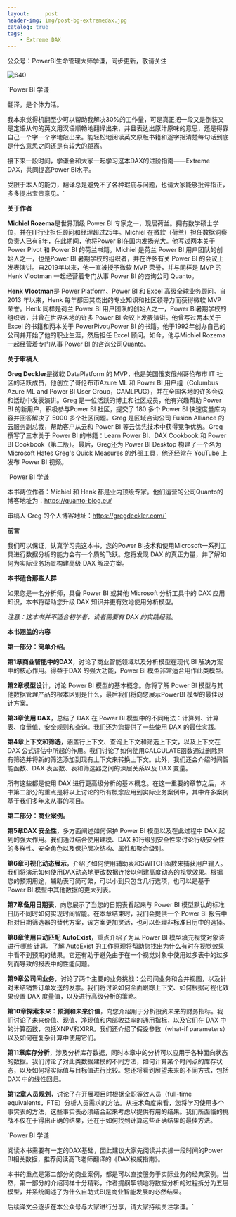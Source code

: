 ```yaml
---
layout:     post
header-img: img/post-bg-extremedax.jpg
catalog: true
tags:
    - Extreme DAX
---
```


公众号：PowerBI生命管理大师学谦，同步更新，敬请关注



![640](https://picgo-1301351990.cos.ap-beijing.myqcloud.com/markdown/640.png)



`Power BI 学谦



翻译，是个体力活。

我本来觉得机翻至少可以帮助我解决30%的工作量，可是真正把一段又是倒装又是定语从句的英文用汉语顺畅地翻译出来，并且表达出原汁原味的意思，还是得靠自己一个字一个字地敲出来。能轻松地阅读英文原版书籍和逐字抠清楚每句话到底是什么意思之间还是有较大的距离。

接下来一段时间，学谦会和大家一起学习这本DAX的进阶指南——Extreme DAX，共同提高Power BI水平。

受限于本人的能力，翻译总是避免不了各种瑕疵与问题，也请大家能够批评指正，多多提出宝贵意见。`



**关于作者**

**Michiel Rozema**是世界顶级 Power BI 专家之一，现居荷兰。拥有数学硕士学位，并在IT行业担任顾问和经理超过25年。Michiel 在微软（荷兰）担任数据洞察负责人已有8年，在此期间，他将Power BI在国内发扬光大。他写过两本关于 Power Pivot 和 Power BI 的荷兰书籍。Michiel 是荷兰 Power BI 用户团队的创始人之一，也是Power BI 暑期学校的组织者，并在许多有关 Power BI 的会议上发表演讲。自2019年以来，他一直被授予微软 MVP 荣誉，并与同样是 MVP 的 Henk Vlootman 一起经营着专门从事 Power BI 的咨询公司 Quanto。

**Henk Vlootman**是 Power Platform、Power BI 和 Excel 高级全球业务顾问。自 2013 年以来，Henk 每年都因其杰出的专业知识和社区领导力而获得微软 MVP 荣誉。Henk 同样是荷兰 Power BI 用户团队的创始人之一，Power BI暑期学校的组织者，并曾在世界各地的许多 Power BI 会议上发表演讲。他曾写过两本关于Excel 的书籍和两本关于 PowerPivot/Power BI 的书籍。他于1992年创办自己的公司并开始了他的职业生涯，然后担任 Excel 顾问。如今，他与Michiel Rozema 一起经营着专门从事 Power BI 的咨询公司Quanto。

**关于审稿人**

**Greg Deckler**是微软 DataPlatform 的 MVP，也是美国俄亥俄州哥伦布市 IT 社区的活跃成员，他创立了哥伦布市Azure ML 和 Power BI 用户组（Columbus Azure ML and Power BI User Group，CAMLPUG），并在全国各地的许多会议和活动中发表演讲。Greg 是一位活跃的博主和社区成员，他有兴趣帮助 Power BI 的新用户，积极参与Power BI 社区，提交了 180 多个 Power BI 快速度量库内容并回答解决了 5000 多个社区问题。Greg 是区域咨询公司 Fusion Alliance 的云服务副总裁，帮助客户从云和 Power BI 等云优先技术中获得竞争优势。Greg 撰写了三本关于 Power BI 的书籍：Learn Power BI、DAX Cookbook 和 Power BI Cookbook（第二版）。最后，Greg还为 Power BI Desktop 构建了一个名为 Microsoft Hates Greg's Quick Measures 的外部工具，他还经常在 YouTube 上发布 Power BI 视频。



`Power BI 学谦



本书两位作者：Michiel 和 Henk 都是业内顶级专家。他们运营的公司Quanto的博客地址为：https://quanto-blog.eu/

审稿人 Greg 的个人博客地址：https://gregdeckler.com/`



**前言**

我们可以保证，认真学习完这本书，您的Power BI技术和使用Microsoft一系列工具进行数据分析的能力会有一个质的飞跃。您将发现 DAX 的真正力量，并了解如何为实际业务场景构建高级 DAX 解决方案。

 

**本书适合那些人群**

如果您是一名分析师，具备 Power BI 或其他 Microsoft 分析工具中的 DAX 应用知识，本书将帮助您升级 DAX 知识并更有效地使用分析模型。

*注意：这本书并不适合初学者，读者需要有 DAX 的实践经验。*

 

**本书涵盖的内容**

**第一部分：简单介绍。**

**第1章商业智能中的DAX**，讨论了商业智能领域以及分析模型在现代 BI 解决方案中的核心作用。得益于DAX 的强大功能，Power BI 模型非常适合用作此类模型。

**第2章模型设计**，讨论 Power BI 模型的基本概念。你将了解 Power BI 模型与其他数据管理产品的根本区别是什么，最后我们将向您展示PowerBI 模型的最佳设计方案。

**第3章使用 DAX**，总结了 DAX 在 Power BI 模型中的不同用法：计算列、计算表、度量值、安全规则和查询。我们还为您提供了一些使用 DAX 的最佳实践。

**第4章上下文和筛选**，涵盖行上下文、查询上下文和筛选上下文，以及上下文在 DAX 公式评估中所起的作用。我们讨论了如何使用CALCULATE函数通过删除原有筛选并将新的筛选添加到现有上下文来转换上下文。此外，我们还会介绍时间智能函数、DAX 表函数、表和筛选器之间的深层关系以及 DAX 变量。

所有这些都是使用 DAX 进行更高级分析的基本概念。在这一重要的章节之后，本书第二部分的重点是将以上讨论的所有概念应用到实际业务案例中，其中许多案例基于我们多年来从事的项目。

**第二部分：商业案例。**

**第5章DAX 安全性**，多方面阐述如何保护 Power BI 模型以及在此过程中 DAX 起到的强大作用。我们通过结合使用建模、DAX 和行级别安全性来讨论行级安全性的多样性、安全角色以及保护层次结构、属性和聚合级别。

**第6章可视化动态展示**，介绍了如何使用辅助表和SWITCH函数来捕获用户输入。我们将演示如何使用DAX动态地更改数据连接以创建高度动态的视觉效果。根据您的预期用途，辅助表可简可繁，可以小到只包含几行选项，也可以是基于 Power BI 模型中其他数据的更大列表。

**第7章备用日期表**，向您展示了当您的日期表看起来与 Power BI 模型默认的标准日历不同时如何实现时间智能。在本章结束时，我们会提供一个 Power BI 报告中相对日期筛选器的替代方案，该方案更加灵活，也可以处理非标准日历中的选择。

**第8章使用自动匹配 AutoExist**，重点介绍了为从 Power BI 模型填充视觉对象该进行*哪些* 计算。了解 AutoExist 的工作原理将帮助您找出为什么有时在视觉效果中看不到预期的结果。它还有助于避免由于在一个视觉对象中使用过多表中的过多列而导致的报表中的性能问题。

**第9章公司间业务**，讨论了两个主要的业务挑战：公司间业务和合并视图，以及针对未结销售订单发送的发票。我们将讨论如何全面跟踪上下文、如何根据可视化效果设置 DAX 度量值，以及进行高级分析的策略。

**第10章探索未来：预测和未来价值**，向您介绍用于分析投资未来的财务指标。我们讨论了未来价值、现值、净现值和内部收益率的通用指标，以及它们在 DAX 中的计算函数，包括XNPV和XIRR。我们还介绍了假设参数（what-if parameters）以及如何在复杂计算中使用它们。

**第11章库存分析**，涉及分析库存数据，同时本章中的分析可以应用于各种面向状态的数据。我们讨论了对此类数据建模的不同方法，如何计算某个时间点的库存状态，以及如何将实际值与目标值进行比较。您还将看到展望未来的不同方式，包括 DAX 中的线性回归。

**第12章人员规划**，讨论了在开展项目时根据全职等效人员（full-time equivalents，FTE）分析人员需求的方法。从技术角度来看，您将学习使用多个事实表的方法，这些事实表必须结合起来考虑以提供有用的结果。我们所面临的挑战不仅在于得出正确的结果，还在于如何找到计算这些正确结果的最佳方法。



`Power BI 学谦



阅读本书需要有一定的DAX基础，因此建议大家先阅读并实操一段时间的Power BI相关数据，推荐阅读高飞老师翻译的《DAX权威指南》。

本书的重点是第二部分的商业案例，都是可以直接服务于实际业务的经典案例。当然，第一部分的介绍同样十分精彩，作者提纲挈领地将数据分析的过程拆分为五层模型，并系统阐述了为什么自助式BI是商业智能发展的必然结果。

后续译文会逐步在本公众号与大家进行分享，请大家持续关注学谦。`

